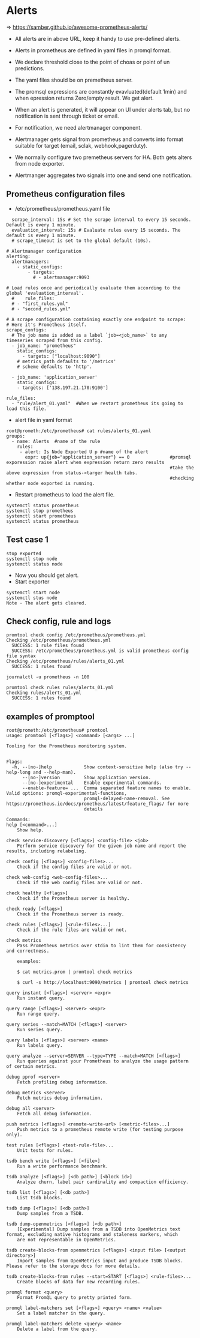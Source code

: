 # Alerts
=> https://samber.github.io/awesome-prometheus-alerts/
- All alerts are in above URL, keep it handy to use pre-defined alerts.

- Alerts in prometheus are defined in yaml files in promql format.
- We declare threshold close to the point of choas or point of un predictions.
- The yaml files should be on premetheus server.
- The promsql expressions are constantly evavluated(default 1min) and when epression returns Zero/empty result. We get alert.
- When an alert is generated, it will appear on UI under alerts tab, but no notification is sent through ticket or email.
- For notification, we need alertmanager component.
- Alertmanager gets signal from prometheus and converts into format suitable for target (email, sclak, webhook,pagerduty).
- We normally configure two premetheus servers for HA. Both gets alters from node exporter.
- Alertmanger aggregates two signals into one and send one notification.

## Prometheus configuration files
- /etc/prometheus/prometheus.yaml file

```
  scrape_interval: 15s # Set the scrape interval to every 15 seconds. Default is every 1 minute.
  evaluation_interval: 15s # Evaluate rules every 15 seconds. The default is every 1 minute.
  # scrape_timeout is set to the global default (10s).

# Alertmanager configuration
alerting:
  alertmanagers:
    - static_configs:
        - targets:
          # - alertmanager:9093

# Load rules once and periodically evaluate them according to the global 'evaluation_interval'.
  #    rule_files:
  # - "first_rules.yml"
  # - "second_rules.yml"

# A scrape configuration containing exactly one endpoint to scrape:
# Here it's Prometheus itself.
scrape_configs:
  # The job name is added as a label `job=<job_name>` to any timeseries scraped from this config.
  - job_name: "prometheus"
    static_configs:
      - targets: ["localhost:9090"]
    # metrics_path defaults to '/metrics'
    # scheme defaults to 'http'.

  - job_name: 'application_server'
    static_configs:
    - targets: ['138.197.21.170:9100']

rule_files:
  - "rule/alert_01.yaml"  #When we restart prometheus its going to load this file.
```

- alert file in yaml format
```
root@prometh:/etc/prometheus# cat rules/alerts_01.yaml
groups:
  - name: Alerts  #name of the rule
    rules:
     - alert: Is Node Exported U p #name of the alert
       expr: up{job="application_server"} == 0               #promsql exporession raise alert when expression return zero results
                                                             #take the above expression from status->targer health tabs.
                                                             #checking whether node exported is running.
```

- Restart prometheus to load the alert file.
```
systemctl status prometheus
systemctl stop prometheus
systemctl start prometheus
systemctl status prometheus
```

## Test case 1
```
stop exported
systemctl stop node
systemctl status node
```
- Now you should get alert.
- Start exporter
```
systemctl start node
systemctl stus node
Note - The alert gets cleared.
```

## Check config, rule and logs 
```
promtool check config /etc/prometheus/prometheus.yml
Checking /etc/prometheus/prometheus.yml
  SUCCESS: 1 rule files found
  SUCCESS: /etc/prometheus/prometheus.yml is valid prometheus config file syntax
Checking /etc/prometheus/rules/alerts_01.yml
  SUCCESS: 1 rules found

journalctl -u prometheus -n 100

promtool check rules rules/alerts_01.yml
Checking rules/alerts_01.yml
  SUCCESS: 1 rules found

```
## examples of promptool
```
root@prometh:/etc/prometheus# promtool
usage: promtool [<flags>] <command> [<args> ...]

Tooling for the Prometheus monitoring system.


Flags:
  -h, --[no-]help            Show context-sensitive help (also try --help-long and --help-man).
      --[no-]version         Show application version.
      --[no-]experimental    Enable experimental commands.
      --enable-feature= ...  Comma separated feature names to enable. Valid options: promql-experimental-functions,
                             promql-delayed-name-removal. See https://prometheus.io/docs/prometheus/latest/feature_flags/ for more
                             details

Commands:
help [<command>...]
    Show help.

check service-discovery [<flags>] <config-file> <job>
    Perform service discovery for the given job name and report the results, including relabeling.

check config [<flags>] <config-files>...
    Check if the config files are valid or not.

check web-config <web-config-files>...
    Check if the web config files are valid or not.

check healthy [<flags>]
    Check if the Prometheus server is healthy.

check ready [<flags>]
    Check if the Prometheus server is ready.

check rules [<flags>] [<rule-files>...]
    Check if the rule files are valid or not.

check metrics
    Pass Prometheus metrics over stdin to lint them for consistency and correctness.

    examples:

    $ cat metrics.prom | promtool check metrics

    $ curl -s http://localhost:9090/metrics | promtool check metrics

query instant [<flags>] <server> <expr>
    Run instant query.

query range [<flags>] <server> <expr>
    Run range query.

query series --match=MATCH [<flags>] <server>
    Run series query.

query labels [<flags>] <server> <name>
    Run labels query.

query analyze --server=SERVER --type=TYPE --match=MATCH [<flags>]
    Run queries against your Prometheus to analyze the usage pattern of certain metrics.

debug pprof <server>
    Fetch profiling debug information.

debug metrics <server>
    Fetch metrics debug information.

debug all <server>
    Fetch all debug information.

push metrics [<flags>] <remote-write-url> [<metric-files>...]
    Push metrics to a prometheus remote write (for testing purpose only).

test rules [<flags>] <test-rule-file>...
    Unit tests for rules.

tsdb bench write [<flags>] [<file>]
    Run a write performance benchmark.

tsdb analyze [<flags>] [<db path>] [<block id>]
    Analyze churn, label pair cardinality and compaction efficiency.

tsdb list [<flags>] [<db path>]
    List tsdb blocks.

tsdb dump [<flags>] [<db path>]
    Dump samples from a TSDB.

tsdb dump-openmetrics [<flags>] [<db path>]
    [Experimental] Dump samples from a TSDB into OpenMetrics text format, excluding native histograms and staleness markers, which
    are not representable in OpenMetrics.

tsdb create-blocks-from openmetrics [<flags>] <input file> [<output directory>]
    Import samples from OpenMetrics input and produce TSDB blocks. Please refer to the storage docs for more details.

tsdb create-blocks-from rules --start=START [<flags>] <rule-files>...
    Create blocks of data for new recording rules.

promql format <query>
    Format PromQL query to pretty printed form.

promql label-matchers set [<flags>] <query> <name> <value>
    Set a label matcher in the query.

promql label-matchers delete <query> <name>
    Delete a label from the query.
```



